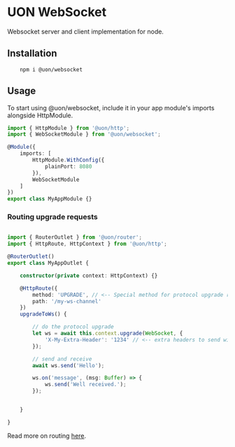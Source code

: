 # UON WebSocket

Websocket server and client implementation for node. 

## Installation

```shell
    npm i @uon/websocket
```

## Usage
To start using @uon/websocket, include it in your app module's imports alongside HttpModule.

```typescript
import { HttpModule } from '@uon/http';
import { WebSocketModule } from '@uon/websocket';

@Module({
    imports: [
        HttpModule.WithConfig({
            plainPort: 8080
        }),
        WebSocketModule
    ]
})
export class MyAppModule {}
```

### Routing upgrade requests

```typescript

import { RouterOutlet } from '@uon/router';
import { HttpRoute, HttpContext } from '@uon/http';

@RouterOutlet()
export class MyAppOutlet {

    constructor(private context: HttpContext) {}

    @HttpRoute({
        method: 'UPGRADE', // <-- Special method for protocol upgrade requests
        path: '/my-ws-channel'
    })
    upgradeToWs() {

        // do the protocol upgrade
        let ws = await this.context.upgrade(WebSocket, {
            'X-My-Extra-Header': '1234' // <-- extra headers to send with upgrade response
        });

        // send and receive
        await ws.send('Hello');

        ws.on('message', (msg: Buffer) => {
            ws.send('Well received.');
        });


    }

}
```


Read more on routing [here](https://github.com/uon-team/router#uon-router).
